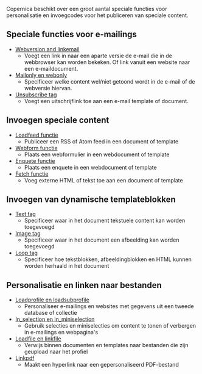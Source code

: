 Copernica beschikt over een groot aantal speciale functies voor
personalisatie en invoegcodes voor het publiceren van speciale content.

Speciale functies voor e-mailings
---------------------------------

-   [Webversion and
    linkemail](<http://www.copernica.com/nl/ondersteuning/linken-naar-de-webversie-van-een-e-mail>)
    - Voegt een link in naar een aparte versie de e-mail die in de
    webbrowser kan worden bekeken. Of link vanuit een website naar een
    e-maildocument.
-   [Mailonly en
    webonly](<http://www.copernica.com/nl/ondersteuning/de-webonly-en-mailonly-functies>)
    - Specificeer welke content wel/niet getoond wordt in de e-mail of
    de webversie hiervan.
-   [Unsubscribe
    tag](<http://www.copernica.com/nl/ondersteuning/de-uitschrijflink-unsubscribe-tag>)
    - Voegt een uitschrijflink toe aan een e-mail template of document.

Invoegen speciale content
-------------------------

-   [Loadfeed
    functie](<http://www.copernica.com/nl/ondersteuning/de-loadfeed-functie>)
    - Publiceer een RSS of Atom feed in een document of template
-   [Webform
    functie](<http://www.copernica.com/nl/ondersteuning/webformulier-op-webpagina-plaatsen>)
    - Plaats een webformulier in een webdocument of template
-   [Enquete
    functie](<http://www.copernica.com/nl/ondersteuning/enquete-in-webpagina-invoegen>)
    - Plaats een enquete in een webdocument of template
-   [Fetch
    functie](<http://www.copernica.com/nl/ondersteuning/the-fetch-tag-externe-html-invoegen>)
    - Voeg externe HTML of tekst toe aan een document of template

Invoegen van dynamische templateblokken
---------------------------------------

-   [Text
    tag](<http://www.copernica.com/nl/ondersteuning/template-blokken-het-tekstblok>)
    - Specificeer waar in het document tekstuele content kan worden
    toegevoegd
-   [Image
    tag](<http://www.copernica.com/nl/ondersteuning/template-blokken-de-afbeelding-tag>)
    - Specificeer waar in het document een afbeelding kan worden
    toegevoegd
-   [Loop
    tag](<http://www.copernica.com/nl/ondersteuning/template-blokken-de-loop-tag>)
    - Specificeer hoe tekstblokken, afbeeldingblokken en HTML kunnen
    worden herhaald in het document

Personalisatie en linken naar bestanden
---------------------------------------

-   [Loadprofile en
    loadsubprofile](<http://www.copernica.com/nl/ondersteuning/de-loadprofile-en-loadsubprofile-functies>)
    - Personaliseer e-mailings en websites met gegevens uit een tweede
    database of collectie
-   [In\_selection en
    in\_miniselection](<http://www.copernica.com/nl/ondersteuning/de-in-selection-en-in-miniselection-functie>)
    - Gebruik selecties en miniselecties om content te tonen of
    verbergen in e-mailings en webpagina's
-   [Loadfile en
    linkfile](<http://www.copernica.com/nl/ondersteuning/linken-naar-bestanden-van-het-profiel-met-loadfile-en-linkfile>)
    - Verwijs binnen documenten en templates naar bestanden die zijn
    geupload naar het profiel
-   [Linkpdf](<http://www.copernica.com/nl/ondersteuning/de-linkpdf-functie>)
    - Maakt een hyperlink naar een gepersonaliseerd PDF-bestand

